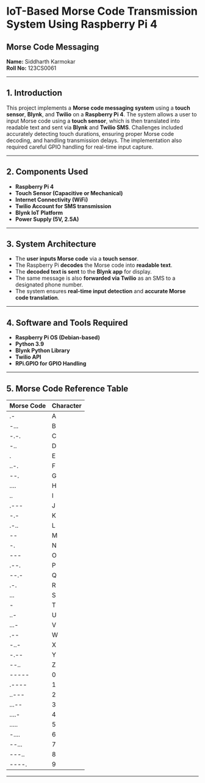 # **IoT-Based Morse Code Transmission System Using Raspberry Pi 4**

## **Morse Code Messaging**

**Name:** Siddharth Karmokar  
**Roll No:** 123CS0061  

---

## **1. Introduction**
This project implements a **Morse code messaging system** using a **touch sensor**, **Blynk**, and **Twilio** on a **Raspberry Pi 4**. The system allows a user to input Morse code using a **touch sensor**, which is then translated into readable text and sent via **Blynk** and **Twilio SMS**. Challenges included accurately detecting touch durations, ensuring proper Morse code decoding, and handling transmission delays. The implementation also required careful GPIO handling for real-time input capture.

---

## **2. Components Used**
- **Raspberry Pi 4**
- **Touch Sensor (Capacitive or Mechanical)**
- **Internet Connectivity (WiFi)**
- **Twilio Account for SMS transmission**
- **Blynk IoT Platform**
- **Power Supply (5V, 2.5A)**

---

## **3. System Architecture**
- The **user inputs Morse code** via a **touch sensor**.
- The Raspberry Pi **decodes** the Morse code into **readable text**.
- The **decoded text is sent** to the **Blynk app** for display.
- The same message is also **forwarded via Twilio** as an SMS to a designated phone number.
- The system ensures **real-time input detection** and **accurate Morse code translation**.

---

## **4. Software and Tools Required**
- **Raspberry Pi OS (Debian-based)**
- **Python 3.9**
- **Blynk Python Library**
- **Twilio API**
- **RPi.GPIO for GPIO Handling**

---

## **5. Morse Code Reference Table**

| Morse Code | Character |
|------------|-----------|
| .-         | A         |
| -...       | B         |
| -.-.       | C         |
| -..        | D         |
| .          | E         |
| ..-.       | F         |
| --.        | G         |
| ....       | H         |
| ..         | I         |
| .---       | J         |
| -.-        | K         |
| .-..       | L         |
| --         | M         |
| -.         | N         |
| ---        | O         |
| .--.       | P         |
| --.-       | Q         |
| .-.        | R         |
| ...        | S         |
| -          | T         |
| ..-        | U         |
| ...-       | V         |
| .--        | W         |
| -..-       | X         |
| -.--       | Y         |
| --..       | Z         |
| -----      | 0         |
| .----      | 1         |
| ..---      | 2         |
| ...--      | 3         |
| ....-      | 4         |
| .....      | 5         |
| -....      | 6         |
| --...      | 7         |
| ---..      | 8         |
| ----.      | 9         |

---

